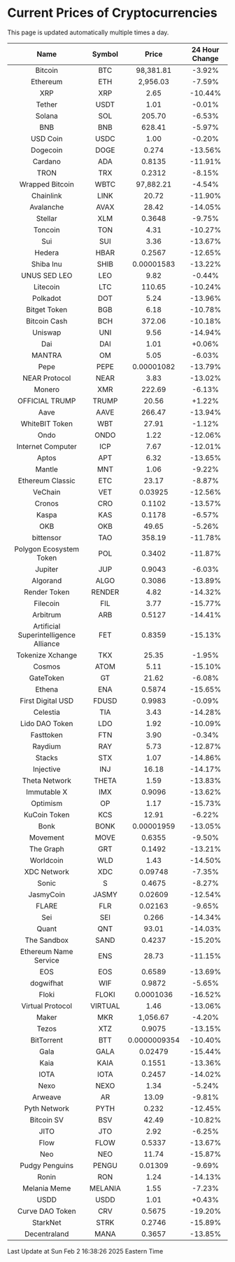 # Current Prices of Cryptocurrencies
This page is updated automatically multiple times a day.

| Name | Symbol | Price | 24 Hour Change |
| :---: |:---:| :---: | :---: |
| Bitcoin | BTC | 98,381.81 | -3.92% |
| Ethereum | ETH | 2,956.03 | -7.59% |
| XRP | XRP | 2.65 | -10.44% |
| Tether | USDT | 1.01 | -0.01% |
| Solana | SOL | 205.70 | -6.53% |
| BNB | BNB | 628.41 | -5.97% |
| USD Coin | USDC | 1.00 | -0.20% |
| Dogecoin | DOGE | 0.274 | -13.56% |
| Cardano | ADA | 0.8135 | -11.91% |
| TRON | TRX | 0.2312 | -8.15% |
| Wrapped Bitcoin | WBTC | 97,882.21 | -4.54% |
| Chainlink | LINK | 20.72 | -11.90% |
| Avalanche | AVAX | 28.42 | -14.05% |
| Stellar | XLM | 0.3648 | -9.75% |
| Toncoin | TON | 4.31 | -10.27% |
| Sui | SUI | 3.36 | -13.67% |
| Hedera | HBAR | 0.2567 | -12.65% |
| Shiba Inu | SHIB | 0.00001583 | -13.22% |
| UNUS SED LEO | LEO | 9.82 | -0.44% |
| Litecoin | LTC | 110.65 | -10.24% |
| Polkadot | DOT | 5.24 | -13.96% |
| Bitget Token | BGB | 6.18 | -10.78% |
| Bitcoin Cash | BCH | 372.06 | -10.18% |
| Uniswap | UNI | 9.56 | -14.94% |
| Dai | DAI | 1.01 | +0.06% |
| MANTRA | OM | 5.05 | -6.03% |
| Pepe | PEPE | 0.00001082 | -13.79% |
| NEAR Protocol | NEAR | 3.83 | -13.02% |
| Monero | XMR | 222.69 | -6.13% |
| OFFICIAL TRUMP | TRUMP | 20.56 | +1.22% |
| Aave | AAVE | 266.47 | -13.94% |
| WhiteBIT Token | WBT | 27.91 | -1.12% |
| Ondo | ONDO | 1.22 | -12.06% |
| Internet Computer | ICP | 7.67 | -12.01% |
| Aptos | APT | 6.32 | -13.65% |
| Mantle | MNT | 1.06 | -9.22% |
| Ethereum Classic | ETC | 23.17 | -8.87% |
| VeChain | VET | 0.03925 | -12.56% |
| Cronos | CRO | 0.1102 | -13.57% |
| Kaspa | KAS | 0.1178 | -6.57% |
| OKB | OKB | 49.65 | -5.26% |
| bittensor | TAO | 358.19 | -11.78% |
| Polygon Ecosystem Token | POL | 0.3402 | -11.87% |
| Jupiter | JUP | 0.9043 | -6.03% |
| Algorand | ALGO | 0.3086 | -13.89% |
| Render Token | RENDER | 4.82 | -14.32% |
| Filecoin | FIL | 3.77 | -15.77% |
| Arbitrum | ARB | 0.5127 | -14.41% |
| Artificial Superintelligence Alliance | FET | 0.8359 | -15.13% |
| Tokenize Xchange | TKX | 25.35 | -1.95% |
| Cosmos | ATOM | 5.11 | -15.10% |
| GateToken | GT | 21.62 | -6.08% |
| Ethena | ENA | 0.5874 | -15.65% |
| First Digital USD | FDUSD | 0.9983 | -0.09% |
| Celestia | TIA | 3.43 | -14.28% |
| Lido DAO Token | LDO | 1.92 | -10.09% |
| Fasttoken | FTN | 3.90 | -0.34% |
| Raydium | RAY | 5.73 | -12.87% |
| Stacks | STX | 1.07 | -14.86% |
| Injective | INJ | 16.18 | -14.17% |
| Theta Network | THETA | 1.59 | -13.83% |
| Immutable X | IMX | 0.9096 | -13.62% |
| Optimism | OP | 1.17 | -15.73% |
| KuCoin Token | KCS | 12.91 | -6.22% |
| Bonk | BONK | 0.00001959 | -13.05% |
| Movement | MOVE | 0.6355 | -9.50% |
| The Graph | GRT | 0.1492 | -13.21% |
| Worldcoin | WLD | 1.43 | -14.50% |
| XDC Network | XDC | 0.09748 | -7.35% |
| Sonic | S | 0.4675 | -8.27% |
| JasmyCoin | JASMY | 0.02609 | -12.54% |
| FLARE | FLR | 0.02163 | -9.65% |
| Sei | SEI | 0.266 | -14.34% |
| Quant | QNT | 93.01 | -14.03% |
| The Sandbox | SAND | 0.4237 | -15.20% |
| Ethereum Name Service | ENS | 28.73 | -11.15% |
| EOS | EOS | 0.6589 | -13.69% |
| dogwifhat | WIF | 0.9872 | -5.65% |
| Floki | FLOKI | 0.0001036 | -16.52% |
| Virtual Protocol | VIRTUAL | 1.46 | -13.06% |
| Maker | MKR | 1,056.67 | -4.20% |
| Tezos | XTZ | 0.9075 | -13.15% |
| BitTorrent | BTT | 0.0000009354 | -10.40% |
| Gala | GALA | 0.02479 | -15.44% |
| Kaia | KAIA | 0.1551 | -13.36% |
| IOTA | IOTA | 0.2457 | -14.02% |
| Nexo | NEXO | 1.34 | -5.24% |
| Arweave | AR | 13.09 | -9.81% |
| Pyth Network | PYTH | 0.232 | -12.45% |
| Bitcoin SV | BSV | 42.49 | -10.82% |
| JITO | JTO | 2.92 | -6.25% |
| Flow | FLOW | 0.5337 | -13.67% |
| Neo | NEO | 11.74 | -15.87% |
| Pudgy Penguins | PENGU | 0.01309 | -9.69% |
| Ronin | RON | 1.24 | -14.13% |
| Melania Meme | MELANIA | 1.55 | -7.23% |
| USDD | USDD | 1.01 | +0.43% |
| Curve DAO Token | CRV | 0.5675 | -19.20% |
| StarkNet | STRK | 0.2746 | -15.89% |
| Decentraland | MANA | 0.3657 | -13.85% |

Last Update at Sun Feb  2 16:38:26 2025 Eastern Time